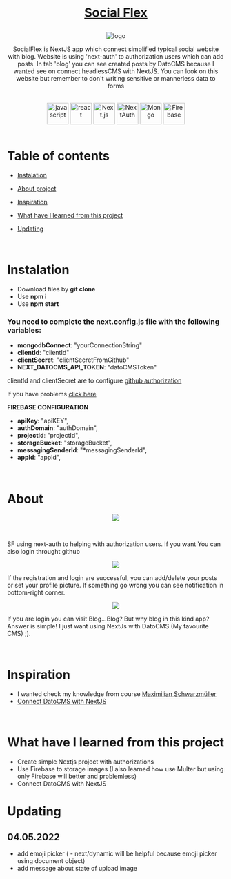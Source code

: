 # <p align="center">[Social Flex](https://sf-for-others-77q457ss0-piotrko64.vercel.app)</p>

<p align="center"> <img src="https://user-images.githubusercontent.com/77500425/165108072-8531db71-9b50-4add-bf60-53023cd03cae.png" title="logoSF" alt="logo"/></p>

<p align="center">SocialFlex is NextJS app which connect simplified typical social website with blog. Website is using 'next-auth' to authorization users which can add  posts. In tab 'blog' you can see created posts by DatoCMS because I wanted see on connect headlessCMS with NextJS. You can look on this website but remember to don't writing sensitive or mannerless data  to forms </p>

<br />

<div align="center">

<img src="https://user-images.githubusercontent.com/77500425/161312230-36d37ac5-8801-4313-a68c-c5695c429b70.png" alt="javascript" height="50" align="center" title="JS"/>
<img src="https://user-images.githubusercontent.com/77500425/161312615-f3961568-28bb-48fa-9d95-93ecd61337b3.png" alt="react"  height="50" align="center"/>
<img src="https://user-images.githubusercontent.com/77500425/161314348-bd1a1db1-cf7d-4a7d-a870-25f357a2a03d.png" alt="Next.js" height="50"  align="center" title="NextJS"/>
<img src="https://user-images.githubusercontent.com/77500425/165108419-8a1d2ae8-06f6-4815-a232-ff403de5cf72.png" alt="NextAuth"  height="50" align="center" title="NextAuth"/>
<img src="https://user-images.githubusercontent.com/77500425/161313295-a11c936d-a0b3-4bb6-84c1-9ea3c459c3b8.png" alt="Mongo"  height="50" align="center"/>
<img src="https://user-images.githubusercontent.com/77500425/165483039-a65ef61f-a3ae-4524-bfa5-04788dd894ea.png" alt="Firebase"  height="50" align="center"/>

</div>

<br />

# Table of contents

-   [Instalation](#instalation)

-   [About project](#about)

-   [Inspiration](#inspiration)

-   [What have I learned from this project](#what-have-i-learned-from-this-project)

-   [Updating](#updating)

<br />

# Instalation

-   Download files by **git clone**
-   Use **npm i**
-   Use **npm start**

### You need to complete the **next.config.js** file with the following variables:

-   **mongodbConnect**: "yourConnectionString"
-   **clientId**: "clientId"
-   **clientSecret**: "clientSecretFromGithub"
-   **NEXT_DATOCMS_API_TOKEN**: "datoCMSToken"

clientId and clientSecret are to configure [github authorization](https://docs.github.com/en/developers/apps/building-oauth-apps/authorizing-oauth-apps)

If you have problems [click here](https://nextjs.org/docs/api-reference/next.config.js/environment-variables)

**FIREBASE CONFIGURATION**

-   **apiKey**: "apiKEY",
-   **authDomain**: "authDomain",
-   **projectId**: "projectId",
-   **storageBucket**: "storageBucket",
-   **messagingSenderId**: "\*messagingSenderId",
-   **appId**: "appId",

<br />

# About

<p align="center"> <img src="https://user-images.githubusercontent.com/77500425/165478163-9055a564-88b4-482e-9f87-c10c0e2120e2.png"/><p>

<br />

SF using next-auth to helping with authorization users. If you want You can also login throught github

<p align="center"> <img src="https://user-images.githubusercontent.com/77500425/165482493-f354c8b6-ccef-4b62-b7b2-be94677357e8.png"/><p>

If the registration and login are successful, you can add/delete your posts or set your profile picture. If something go wrong you can see notification in bottom-right corner.

<p align="center"> <img src="https://user-images.githubusercontent.com/77500425/165482833-0f27a3d4-db2b-4d4b-ad78-cf443fc74f26.png"/><p>

If you are login you can visit Blog...Blog? But why blog in this kind app? Answer is simple! I just want using NextJs with DatoCMS (My favourite CMS) ;).

<br />

# Inspiration

-   I wanted check my knowledge from course [Maximilian Schwarzmüller](https://www.udemy.com/course/nextjs-react-the-complete-guide)
-   [Connect DatoCMS with NextJS](https://www.datocms.com/docs/next-js)

<br />

# What have I learned from this project

-   Create simple Nextjs project with authorizations
-   Use Firebase to storage images (I also learned how use Multer but using only Firebase will better and problemless)
-   Connect DatoCMS with NextJS

# Updating

## 04.05.2022
 - add emoji picker ( - next/dynamic will be helpful because emoji picker using document object) 
 - add message about state of upload image

